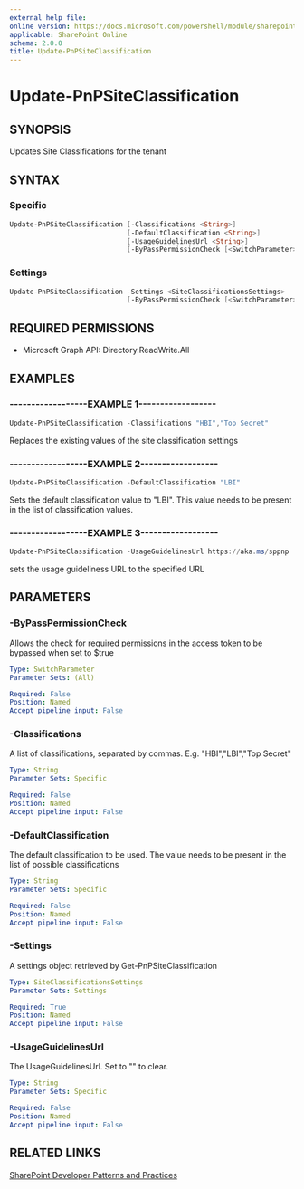 ```yaml
---
external help file:
online version: https://docs.microsoft.com/powershell/module/sharepoint-pnp/update-pnpsiteclassification
applicable: SharePoint Online
schema: 2.0.0
title: Update-PnPSiteClassification
---
```


# Update-PnPSiteClassification

## SYNOPSIS
Updates Site Classifications for the tenant

## SYNTAX 

### Specific
```powershell
Update-PnPSiteClassification [-Classifications <String>]
                             [-DefaultClassification <String>]
                             [-UsageGuidelinesUrl <String>]
                             [-ByPassPermissionCheck [<SwitchParameter>]]
```

### Settings
```powershell
Update-PnPSiteClassification -Settings <SiteClassificationsSettings>
                             [-ByPassPermissionCheck [<SwitchParameter>]]
```

## REQUIRED PERMISSIONS

  * Microsoft Graph API: Directory.ReadWrite.All

## EXAMPLES

### ------------------EXAMPLE 1------------------
```powershell
Update-PnPSiteClassification -Classifications "HBI","Top Secret"
```

Replaces the existing values of the site classification settings

### ------------------EXAMPLE 2------------------
```powershell
Update-PnPSiteClassification -DefaultClassification "LBI"
```

Sets the default classification value to "LBI". This value needs to be present in the list of classification values.

### ------------------EXAMPLE 3------------------
```powershell
Update-PnPSiteClassification -UsageGuidelinesUrl https://aka.ms/sppnp
```

sets the usage guideliness URL to the specified URL

## PARAMETERS

### -ByPassPermissionCheck
Allows the check for required permissions in the access token to be bypassed when set to $true

```yaml
Type: SwitchParameter
Parameter Sets: (All)

Required: False
Position: Named
Accept pipeline input: False
```

### -Classifications
A list of classifications, separated by commas. E.g. "HBI","LBI","Top Secret"

```yaml
Type: String
Parameter Sets: Specific

Required: False
Position: Named
Accept pipeline input: False
```

### -DefaultClassification
The default classification to be used. The value needs to be present in the list of possible classifications

```yaml
Type: String
Parameter Sets: Specific

Required: False
Position: Named
Accept pipeline input: False
```

### -Settings
A settings object retrieved by Get-PnPSiteClassification

```yaml
Type: SiteClassificationsSettings
Parameter Sets: Settings

Required: True
Position: Named
Accept pipeline input: False
```

### -UsageGuidelinesUrl
The UsageGuidelinesUrl. Set to "" to clear.

```yaml
Type: String
Parameter Sets: Specific

Required: False
Position: Named
Accept pipeline input: False
```

## RELATED LINKS

[SharePoint Developer Patterns and Practices](https://aka.ms/sppnp)